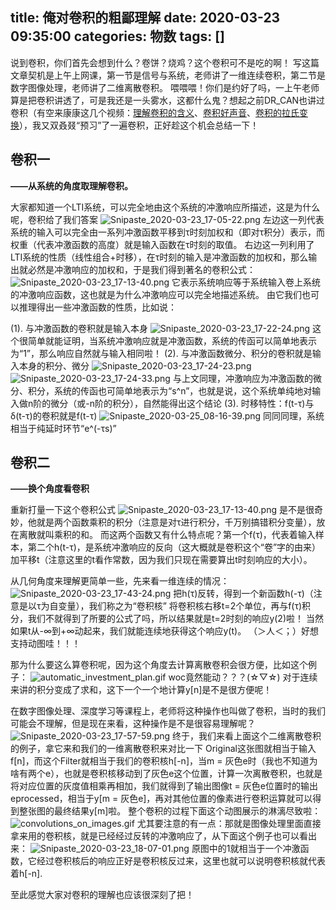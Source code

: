 title: 俺对卷积的粗鄙理解
date: 2020-03-23 09:35:00
categories: 物数
tags: []
---
说到卷积，你们首先会想到什么？卷饼？烧鸡？这个卷积可不是吃的啊！
写这篇文章契机是上午上网课，第一节是信号与系统，老师讲了一维连续卷积，第二节是数字图像处理，老师讲了二维离散卷积。
喂喂喂！你们是约好了吗，一上午老师算是把卷积讲透了，可是我还是一头雾水，这都什么鬼？想起之前DR_CAN也讲过卷积（有空来康康这几个视频：[理解卷积的含义][1]、[卷积好声音][2]、[卷积的拉氏变换][3]），我又双叒叕“预习”了一遍卷积，正好趁这个机会总结一下！

## 卷积一 ##
**——从系统的角度取理解卷积。**

大家都知道一个LTI系统，可以完全地由这个系统的冲激响应所描述，这是为什么呢，卷积给了我们答案
![Snipaste_2020-03-23_17-05-22.png][4]
左边这一列代表系统的输入可以完全由一系列冲激函数平移到τ时刻加权和（即对τ积分）表示，而权重（代表冲激函数的高度）就是输入函数在τ时刻的取值。
右边这一列利用了LTI系统的性质（线性组合+时移），在τ时刻的输入是冲激函数的加权和，那么输出就必然是冲激响应的加权和，于是我们得到著名的卷积公式：
![Snipaste_2020-03-23_17-13-40.png][5]
它表示系统响应等于系统输入卷上系统的冲激响应函数，这也就是为什么冲激响应可以完全地描述系统。
由它我们也可以推理得出一些冲激函数的性质，比如说：

 (1). 与冲激函数的卷积就是输入本身
![Snipaste_2020-03-23_17-22-24.png][6]
这个很简单就能证明，当系统冲激响应就是冲激函数，系统的传函可以简单地表示为“1”，那么响应自然就与输入相同啦！
 (2). 与冲激函数微分、积分的卷积就是输入本身的积分、微分
![Snipaste_2020-03-23_17-24-23.png][7]
![Snipaste_2020-03-23_17-24-33.png][8]
与上文同理，冲激响应为冲激函数的微分、积分，系统的传函也可简单地表示为“s^n”，也就是说，这个系统单纯地对输入做n阶的微分（或-n阶的积分），自然能得出这个结论
 (3). 时移特性：f(t-τ)与δ(t-τ)的卷积就是f(t-τ)
![Snipaste_2020-03-25_08-16-39.png][9]
同同同理，系统相当于纯延时环节“e^(-τs)”

## 卷积二 ##
**——换个角度看卷积**

重新打量一下这个卷积公式
![Snipaste_2020-03-23_17-13-40.png][10]
是不是很奇妙，他就是两个函数乘积的积分（注意是对τ进行积分，千万别搞错积分变量），放在离散就叫乘积的和。
而这两个函数又有什么特点呢？第一个f(τ)，代表着输入样本，第二个h(t-τ)，是系统冲激响应的反向（这大概就是卷积这个“卷”字的由来）加平移t（注意这里的t看作常数，因为我们只现在需要算出t时刻响应的大小）。

从几何角度来理解更简单一些，先来看一维连续的情况：
![Snipaste_2020-03-23_17-43-24.png][11]
把h(τ)反转，得到一个新函数h(-τ)（注意是以τ为自变量），我们称之为“卷积核”
将卷积核右移t=2个单位，再与f(τ)积分，我们不就得到了所要的公式了吗，所以结果就是t=2时刻的响应y(2)啦！
当然如果t从-∞到+∞动起来，我们就能连续地获得这个响应y(t)。
（＞人＜；）好想支持动图哇！！！

那为什么要这么算卷积呢，因为这个角度去计算离散卷积会很方便，比如这个例子：
![automatic_investment_plan.gif][12]
woc竟然能动？？？(☆▽☆)
对于连续来讲的积分变成了求和，这下一个一个地计算y[n]是不是很方便呢！

在数字图像处理、深度学习等课程上，老师将这种操作也叫做了卷积，当时的我们可能会不理解，但是现在来看，这种操作是不是很容易理解呢？
![Snipaste_2020-03-23_17-57-59.png][13]
终于，我们来看上面这个二维离散卷积的例子，拿它来和我们的一维离散卷积来对比一下
Original这张图就相当于输入f[n]，而这个Filter就相当于我们的卷积核h[-n]，当m = 灰色e时（我也不知道为啥有两个e），也就是卷积核移动到了灰色e这个位置，计算一次离散卷积，也就是将对应位置的灰度值相乘再相加，我们就得到了输出图像t = 灰色e位置时的输出eprocessed，相当于y[m = 灰色e]，再对其他位置的像素进行卷积运算就可以得到整张图的最终结果y[m]啦。
整个卷积的过程下面这个动图展示的淋漓尽致啦：
![convolutions_on_images.gif][14]
尤其要注意的有一点：那就是图像处理里面直接拿来用的卷积核，就是已经经过反转的冲激响应了，从下面这个例子也可以看出来：
![Snipaste_2020-03-23_18-07-01.png][15]
原图中的1就相当于一个冲激函数，它经过卷积核后的响应正好是卷积核反过来，这里也就可以说明卷积核就代表着h[-n].

至此感觉大家对卷积的理解也应该很深刻了把！


  [1]: https://www.bilibili.com/video/BV1cs411W74f
  [2]: https://www.bilibili.com/video/BV1vE411h7W2
  [3]: https://www.bilibili.com/video/BV1fs411p7zD
  [4]: /old_images/2020/03/2487254389.png
  [5]: /old_images/2020/03/3384316763.png
  [6]: /old_images/2020/03/3781678227.png
  [7]: /old_images/2020/03/1392671162.png
  [8]: /old_images/2020/03/1451641391.png
  [9]: /old_images/2020/03/2566011118.png
  [10]: /old_images/2020/03/3384316763.png
  [11]: /old_images/2020/03/1666061624.png
  [12]: /old_images/2020/03/2875168475.gif
  [13]: /old_images/2020/03/417397721.png
  [14]: /old_images/2020/03/2715500984.gif
  [15]: /old_images/2020/03/2861910617.png
